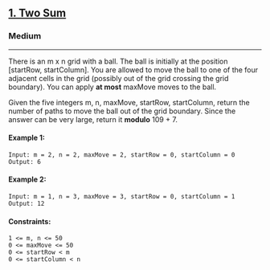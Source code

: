[1. Two Sum](https://leetcode.com/problems/two-sum/)
---------------------------------------------------------------------------------------------------------------------------------------------

### Medium
---------------------------------------------------------------------------------------------------------------------------------------------

There is an m x n grid with a ball. The ball is initially at the position [startRow, startColumn]. 
You are allowed to move the ball to one of the four adjacent cells in the grid (possibly out of the 
grid crossing the grid boundary). You can apply **at most** maxMove moves to the ball.

Given the five integers m, n, maxMove, startRow, startColumn, return the number of paths to move the
ball out of the grid boundary. Since the answer can be very large, return it **modulo** 109 + 7.

#### Example 1:
```
Input: m = 2, n = 2, maxMove = 2, startRow = 0, startColumn = 0
Output: 6
```
#### Example 2:
```
Input: m = 1, n = 3, maxMove = 3, startRow = 0, startColumn = 1
Output: 12
``` 
#### Constraints:
```
1 <= m, n <= 50
0 <= maxMove <= 50
0 <= startRow < m
0 <= startColumn < n
```
